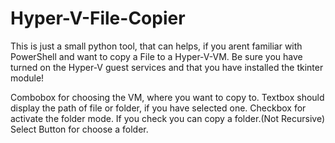 # Hyper-V-File-Copier
This is just a small python tool, that can helps, if you arent familiar with PowerShell and want to copy a File to a Hyper-V-VM. Be sure you have turned on the Hyper-V guest services and that you have installed the tkinter module! 

Combobox for choosing the VM, where you want to copy to.
Textbox should display the path of file or folder, if you have selected one.
Checkbox for activate the folder mode. If you check you can copy a folder.(Not Recursive)
Select Button for choose a folder.
 

